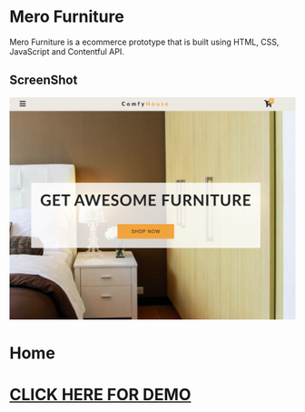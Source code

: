# Mero Furniture

Mero Furniture is a ecommerce prototype that is built using HTML, CSS, JavaScript and Contentful API.

## ScreenShot

![MeroFurniture HomePage](./screenshots/1.png?raw=true "HomePage")

# Home

# [CLICK HERE FOR DEMO](https://ashokcpg.github.io/merofurniture/)
